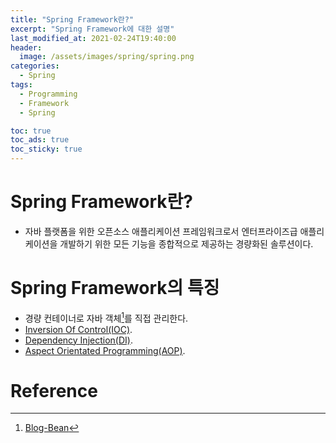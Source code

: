 ```yaml
---
title: "Spring Framework란?"
excerpt: "Spring Framework에 대한 설명"
last_modified_at: 2021-02-24T19:40:00
header:
  image: /assets/images/spring/spring.png
categories:
  - Spring
tags:
  - Programming
  - Framework
  - Spring

toc: true
toc_ads: true
toc_sticky: true
---
```

# Spring Framework란?
- 자바 플랫폼을 위한 오픈소스 애플리케이션 프레임워크로서 엔터프라이즈급 애플리케이션을 개발하기 위한 모든 기능을 종합적으로 제공하는 경량화된 솔루션이다.

# Spring Framework의 특징
- 경량 컨테이너로 자바 객체[^Bean]를 직접 관리한다.
- [Inversion Of Control(IOC)](../ioc).
- [Dependency Injection(DI)](../di).
- [Aspect Orientated Programming(AOP)](../aop).

# Reference
[^Bean]: [Blog-Bean](../bean)